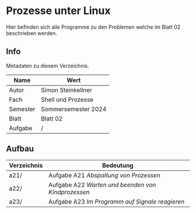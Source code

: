 # Prozesse unter Linux

Hier befinden sich alle Programme zu den Problemen welche im Blatt 02 beschrieben werden.

## Info

Metadaten zu diesem Verzeichnis.

| Name     | Wert                |
|----------|---------------------|
| Autor    | Simon Steinkellner  |
| Fach     | Shell und Prozesse  |
| Semester | Sommersemester 2024 |
| Blatt    | Blatt 02            |
| Aufgabe  | /                   |

## Aufbau

| Verzeichnis | Bedeutung                                          |
|-------------|----------------------------------------------------|
| a21/        | Aufgabe A21 *Abspaltung von Prozessen*             |
| a22/        | Aufgabe A22 *Warten und beenden von Kindprozessen* |
| a23/        | Aufgabe A23 *Im Programm auf Signale reagieren*    |
